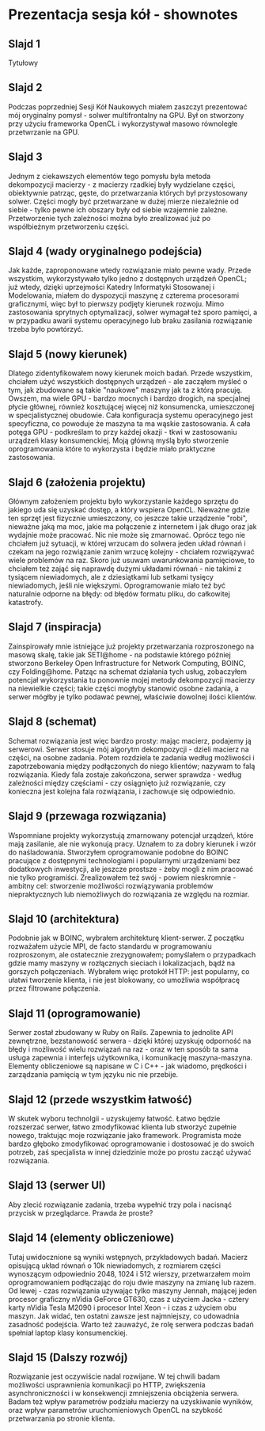 # Prezentacja sesja kół - shownotes

## Slajd 1

Tytułowy

## Slajd 2

Podczas poprzedniej Sesji Kół Naukowych miałem zaszczyt prezentować mój oryginalny pomysł - solwer multifrontalny na GPU. Był on stworzony przy użyciu frameworka OpenCL i wykorzystywał masowo równoległe przetwrzanie na GPU.

## Slajd 3

Jednym z ciekawszych elementów tego pomysłu była metoda dekompozycji macierzy - z macierzy rzadkiej były wydzielane części, obiektywnie patrząc, gęste, do przetwarzania których był przystosowany solwer. Części mogły być przetwarzane w dużej mierze niezależnie od siebie - tylko pewne ich obszary były od siebie wzajemnie zależne. Przetworzenie tych zależności można było zrealizować już po współbieżnym przetworzeniu części.

## Slajd 4 (wady oryginalnego podejścia)

Jak każde, zaproponowane wtedy rozwiązanie miało pewne wady. Przede wszystkim, wykorzystywało tylko jedno z dostępnych urządzeń OpenCL; już wtedy, dzięki uprzejmości Katedry Informatyki Stosowanej i Modelowania, miałem do dyspozycji maszynę z czterema procesorami graficznymi, więc był to pierwszy podjęty kierunek rozwoju. Mimo zastosowania sprytnych optymalizacji, solwer wymagał też sporo pamięci, a w przypadku awarii systemu operacyjnego lub braku zasilania rozwiązanie trzeba było powtórzyć.

## Slajd 5 (nowy kierunek)

Dlatego zidentyfikowałem nowy kierunek moich badań. Przede wszystkim, chciałem użyć wszystkich dostępnych urządzeń - ale zacząłem myśleć o tym, jak zbudowane są takie "naukowe" maszyny jak ta z którą pracuję. Owszem, ma wiele GPU - bardzo mocnych i bardzo drogich, na specjalnej płycie głównej, również kosztującej więcej niż konsumencka, umieszczonej w specjalistycznej obudowie. Cała konfiguracja systemu operacyjnego jest specyficzna, co powoduje że maszyna ta ma wąskie zastosowania. A cała potęga GPU - podkreślam to przy każdej okazji - tkwi w zastosowaniu urządzeń klasy konsumenckiej. Moją główną myślą było stworzenie oprogramowania które to wykorzysta i będzie miało praktyczne zastosowania.

## Slajd 6 (założenia projektu)

Głównym założeniem projektu było wykorzystanie każdego sprzętu do jakiego uda się uzyskać dostęp, a który wspiera OpenCL. Nieważne gdzie ten sprzęt jest fizycznie umieszczony, co jeszcze takie urządzenie "robi", nieważne jaką ma moc, jakie ma połączenie z internetem i jak długo oraz jak wydajnie może pracować. Nic nie może się zmarnować. Oprócz tego nie chciałem już sytuacji, w której wrzucam do solwera jeden układ równań i czekam na jego rozwiązanie zanim wrzucę kolejny - chciałem rozwiązywać wiele problemów na raz. Skoro już usuwam uwarunkowania pamięciowe, to chciałem też zająć się naprawdę dużymi układami równań - nie takimi z tysiącem niewiadomych, ale z dziesiątkami lub setkami tysięcy niewiadomych, jeśli nie większymi. Oprogramowanie miało też być naturalnie odporne na błędy: od błędów formatu pliku, do całkowitej katastrofy.

## Slajd 7 (inspiracja)

Zainspirowały mnie istniejące już projekty przetwarzania rozproszonego na masową skalę, takie jak SETI@home - na podstawie którego później stworzono Berkeley Open Infrastructure for Network Computing, BOINC, czy Folding@home. Patząc na schemat działania tych usług, zobaczyłem potencjał wykorzystania tu ponownie mojej metody dekompozycji macierzy na niewielkie części; takie części mogłyby stanowić osobne zadania, a serwer mógłby je tylko podawać pewnej, właściwie dowolnej ilości klientów.

## Slajd 8 (schemat)

Schemat rozwiązania jest więc bardzo prosty: mając macierz, podajemy ją serwerowi. Serwer stosuje mój algorytm dekompozycji - dzieli macierz na części, na osobne zadania. Potem rozdziela te zadania według możliwości i zapotrzebowania między podłączonych do niego klientów; nazywam to falą rozwiązania. Kiedy fala zostaje zakończona, serwer sprawdza - według zależności między częściami - czy osiągnięto już rozwiązanie, czy konieczna jest kolejna fala rozwiązania, i zachowuje się odpowiednio.

## Slajd 9 (przewaga rozwiązania)

Wspomniane projekty wykorzystują zmarnowany potencjał urządzeń, które mają zasilanie, ale nie wykonują pracy. Uznałem to za dobry kierunek i wzór do naśladowania. Stworzyłem oprogramowanie podobne do BOINC pracujące z dostępnymi technologiami i popularnymi urządzeniami bez dodatkowych inwestycji, ale jeszcze prostsze - żeby mogli z nim pracować nie tylko programiści. Zrealizowałem też swój - powiem nieskromnie - ambitny cel: stworzenie możliwości rozwiązywania problemów niepraktycznych lub niemożliwych do rozwiązania ze względu na rozmiar.

## Slajd 10 (architektura)

Podobnie jak w BOINC, wybrałem architekturę klient-serwer. Z początku rozważałem użycie MPI, de facto standardu w programowaniu rozproszonym, ale ostatecznie zrezygnowałem; pomyślałem o przypadkach gdzie mamy maszyny w rozłącznych sieciach i lokalizacjach, bądź na gorszych połączeniach. Wybrałem więc protokół HTTP: jest popularny, co ułatwi tworzenie klienta, i nie jest blokowany, co umożliwia współpracę przez filtrowane połączenia.

## Slajd 11 (oprogramowanie)

Serwer został zbudowany w Ruby on Rails. Zapewnia to jednolite API zewnętrzne, bezstanowość serwera - dzięki której uzyskuję odporność na błędy i możliwość wielu rozwiązań na raz - oraz w ten sposób ta sama usługa zapewnia i interfejs użytkownika, i komunikację maszyna-maszyna. Elementy obliczeniowe są napisane w C i C++  - jak wiadomo, prędkości i zarządzania pamięcią w tym języku nic nie przebije.

## Slajd 12 (przede wszystkim łatwość)

W skutek wyboru technolgii - uzyskujemy łatwość. Łatwo będzie rozszerzać serwer, łatwo zmodyfikować klienta lub stworzyć zupełnie nowego, traktując moje rozwiązanie jako framework. Programista może bardzo głęboko zmodyfikować oprogramowanie i dostosować je do swoich potrzeb, zaś specjalista w innej dziedzinie może po prostu zacząć używać rozwiązania.

## Slajd 13 (serwer UI)

Aby zlecić rozwiązanie zadania, trzeba wypełnić trzy pola i nacisnąć przycisk w przeglądarce. Prawda że proste?

## Slajd 14 (elementy obliczeniowe)

Tutaj uwidocznione są wyniki wstępnych, przykładowych badań. Macierz opisującą układ równań o 10k niewiadomych, z rozmiarem części wynoszącym odpowiednio 2048, 1024 i 512 wierszy, przetwarzałem moim oprogramowaniem podłączając do roju dwie maszyny na zmianę lub razem. Od lewej - czas rozwiązania używając tylko maszyny Jennah, mającej jeden procesor graficzny nVidia GeForce GT630, czas z użyciem Jacka - cztery karty nVidia Tesla M2090 i procesor Intel Xeon - i czas z użyciem obu maszyn. Jak widać, ten ostatni zawsze jest najmniejszy, co udowadnia zasadność podejścia. Warto też zauważyć, że rolę serwera podczas badań spełniał laptop klasy konsumenckiej.

## Slajd 15 (Dalszy rozwój)

Rozwiązanie jest oczywiście nadal rozwijane. W tej chwili badam możliwości usprawnienia komunikacji po HTTP, zwiększenia asynchroniczności i w konsekwencji zmniejszenia obciążenia serwera. Badam też wpływ parametrów podziału macierzy na uzyskiwanie wyników, oraz wpływ parametrów uruchomieniowych OpenCL na szybkość przetwarzania po stronie klienta.
